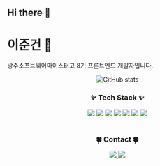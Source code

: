 ## Hi there 👋


# 이준건 🌱

광주소프트웨어마이스터고 8기 프론트엔드 개발자입니다.

<div align="center">
  <img src="https://github-readme-stats.vercel.app/api?username=tlrdmsEjrqhRdl&show_icons=true&theme=vue" alt="GitHub stats" />
</div>

<h3 align="center">✨ Tech Stack ✨</h3>
<div align="center">
  <img src="https://img.shields.io/badge/html5-E34F26.svg?style=for-the-badge&logo=html5&logoColor=white" />
  <img src="https://img.shields.io/badge/css3-1572B6.svg?style=for-the-badge&logo=css3&logoColor=white" />
  <img src="https://img.shields.io/badge/javascript-F7DF1E.svg?style=for-the-badge&logo=javascript&logoColor=20232a" />
  <img src="https://img.shields.io/badge/styled--components-DB7093?style=for-the-badge&logo=styled-components&logoColor=ffd35b" />
  <img src="https://img.shields.io/badge/typescript-007ACC.svg?style=for-the-badge&logo=typescript&logoColor=white" />
  <img src="https://img.shields.io/badge/react-20232a.svg?style=for-the-badge&logo=react&logoColor=61DAFB" />
  <img src="https://upload.wikimedia.org/wikipedia/commons/thumb/8/8e/Nextjs-logo.svg/591px-Nextjs-logo.svg.png" />
</div>

<br>

<h3 align="center">🍀 Contact 🍀</h3>
<div align="center">
  <a href="https://velog.io/@jungeon/posts">
    <img src="https://img.shields.io/badge/Velog-1EBC8F?style=for-the-badge&logo=velog&logoColor=white" />
  </a>
  <a href="https://www.instagram.com/9_.158g">
    <img src="https://img.shields.io/badge/Instagram-FF0069?style=for-the-badge&logo=instagram&logoColor=white" />
  </a>
</div>
